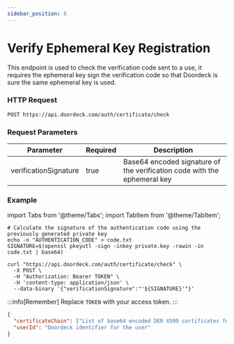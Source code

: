 ```yaml
---
sidebar_position: 8
---
```


# Verify Ephemeral Key Registration

This endpoint is used to check the verification code sent to a use, it requires the ephemeral key sign the verification
code so that Doordeck is sure the same ephemeral key is used.

### HTTP Request
`POST https://api.doordeck.com/auth/certificate/check`

### Request Parameters

| Parameter             | Required | Description                                                              |
|-----------------------|----------|--------------------------------------------------------------------------|
| verificationSignature | true     | Base64 encoded signature of the verification code with the ephemeral key |

### Example

import Tabs from '@theme/Tabs';
import TabItem from '@theme/TabItem';

<Tabs>
<TabItem value="request" label="Request">

```shell showLineNumbers title="CURL"
# Calculate the signature of the authentication code using the previously generated private key
echo -n "AUTHENTICATION_CODE" > code.txt
SIGNATURE=$(openssl pkeyutl -sign -inkey private.key -rawin -in code.txt | base64)

curl "https://api.doordeck.com/auth/certificate/check" \
  -X POST \
  -H "Authorization: Bearer TOKEN" \
  -H 'content-type: application/json' \
  --data-binary '{"verificationSignature":"'${SIGNATURE}'"}' 
```
:::info[Remember]
Replace `TOKEN` with your access token.
:::

</TabItem>
<TabItem value="response" label="Response">

```json showLineNumbers title="JSON"
{
  "certificateChain": ["List of base64 encoded DER X509 certificates forming a complete certificate chain"],
  "userId": "Doordeck identifier for the user"
}
```

</TabItem>
</Tabs>
